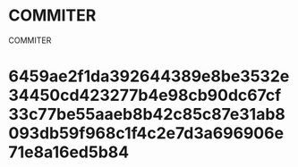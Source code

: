 # COMMITER
COMMITER






# 6459ae2f1da392644389e8be3532e34450cd423277b4e98cb90dc67cf33c77be55aaeb8b42c85c87e31ab8093db59f968c1f4c2e7d3a696906e71e8a16ed5b84

